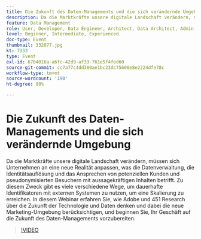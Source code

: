 ```yaml
---
title: Die Zukunft des Daten-Managements und die sich verändernde Umgebung
description: Da die Marktkräfte unsere digitale Landschaft verändern, müssen sich Unternehmen an eine neue Realität anpassen, was die Datenverwaltung, die Identitätsauflösung und das Ansprechen von potenziellen Kunden und pseudonymisierten Besuchern mit aussagekräftigen Inhalten betrifft. Zu diesem Zweck gibt es viele verschiedene Wege, um dauerhafte Identifikatoren mit externen Systemen zu nutzen, um eine Skalierung zu erreichen. In diesem Webinar erfahren Sie, wie Adobe und 451 Research über die Zukunft der Technologie und Daten denken und dabei die neue Marketing-Umgebung berücksichtigen, und beginnen Sie, Ihr Geschäft auf die Zukunft des Daten-Managements vorzubereiten.
feature: Data Management
role: User, Developer, Data Engineer, Architect, Data Architect, Admin, Leader
level: Beginner, Intermediate, Experienced
doc-type: Event
thumbnail: 332077.jpg
kt: 7333
type: Event
exl-id: 6704016a-a6fc-42d9-af33-761e5f4fed60
source-git-commit: cc7a77c4dd380ae1bc23dc75608e8e2224dfe78c
workflow-type: tm+mt
source-wordcount: '190'
ht-degree: 80%

---
```


# Die Zukunft des Daten-Managements und die sich verändernde Umgebung

Da die Marktkräfte unsere digitale Landschaft verändern, müssen sich Unternehmen an eine neue Realität anpassen, was die Datenverwaltung, die Identitätsauflösung und das Ansprechen von potenziellen Kunden und pseudonymisierten Besuchern mit aussagekräftigen Inhalten betrifft. Zu diesem Zweck gibt es viele verschiedene Wege, um dauerhafte Identifikatoren mit externen Systemen zu nutzen, um eine Skalierung zu erreichen. In diesem Webinar erfahren Sie, wie Adobe und 451 Research über die Zukunft der Technologie und Daten denken und dabei die neue Marketing-Umgebung berücksichtigen, und beginnen Sie, Ihr Geschäft auf die Zukunft des Daten-Managements vorzubereiten.

>[!VIDEO](https://video.tv.adobe.com/v/332077/?quality=12&learn=on)
